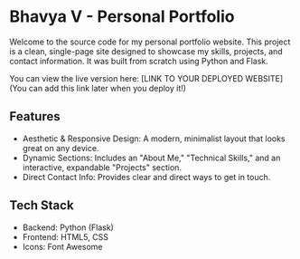 # Bhavya V - Personal Portfolio #
Welcome to the source code for my personal portfolio website. This project is a clean, single-page site designed to showcase my skills, projects, and contact information. It was built from scratch using Python and Flask.

You can view the live version here: [LINK TO YOUR DEPLOYED WEBSITE] (You can add this link later when you deploy it!)

## Features ##
* Aesthetic & Responsive Design: A modern, minimalist layout that looks great on any device.
* Dynamic Sections: Includes an "About Me," "Technical Skills," and an interactive, expandable "Projects" section.
* Direct Contact Info: Provides clear and direct ways to get in touch.

## Tech Stack ##
* Backend: Python (Flask)
* Frontend: HTML5, CSS
* Icons: Font Awesome
